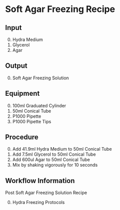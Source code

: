 Soft Agar Freezing Recipe
===

Input
---

0. Hydra Medium
0. Glycerol
0. Agar

Output
---
0. Soft Agar Freezing Solution

Equipment
---

0. 100ml Graduated Cylinder 
0. 50ml Conical Tube
0. P1000 Pipette
0. P1000 Pipette Tips

Procedure
---

0. Add 41.9ml Hydra Medium to 50ml Conical Tube
0. Add 7.5ml Glycerol to 50ml Conical Tube
0. Add 600ul Agar to 50ml Conical Tube
0. Mix by shaking vigorously for 10 seconds

Workflow Information
---

Post Soft Agar Freezing Solution Recipe

0. Hydra Freezing Protocols
